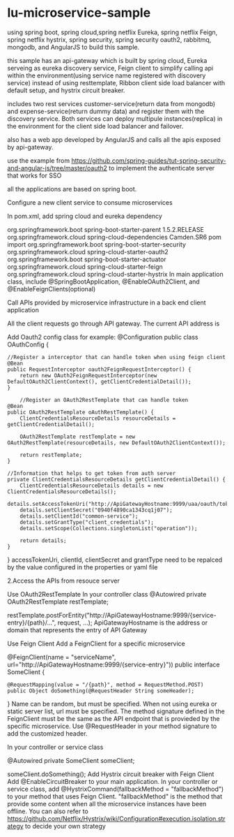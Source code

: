 # lu-microservice-sample

using spring boot, spring cloud,spring netflix Eureka, spring netflix Feign, spring netflix hystrix,
spring security, spring security oauth2, rabbitmq, mongodb, and AngularJS to build this sample.

this sample has an api-gateway which is built by spring cloud, Eureka serveing as eureka discovery service, Feign client to simplify calling api within the environment(using service name registered with discovery service) instead of using resttemplate, 
Ribbon client side load balancer with default setup, and hystrix circuit breaker.

includes two rest services customer-service(return data from mongodb) and expense-service(return dummy data) 
and register them with the discovery service. Both services can deploy multipule instances(replica) in the environment 
for the client side load balancer and failover.

also has a web app developed by AngularJS and calls all the apis exposed by api-gateway.

use the example from https://github.com/spring-guides/tut-spring-security-and-angular-js/tree/master/oauth2
to implement the authenticate server that works for SSO

all the applications are based on spring boot.

Configure a new client service to consume microservices

In pom.xml, add spring cloud and eureka dependency

<parent>
    <groupId>org.springframework.boot</groupId>
    <artifactId>spring-boot-starter-parent</artifactId>
    <version>1.5.2.RELEASE</version>
    <relativePath/> <!-- lookup parent from repository -->
</parent>
<dependencyManagement>
        <dependencies>
            <dependency>
                <groupId>org.springframework.cloud</groupId>
                <artifactId>spring-cloud-dependencies</artifactId>
                <version>Camden.SR6</version>
                <type>pom</type>
                <scope>import</scope>
            </dependency>
        </dependencies>
</dependencyManagement>
<dependency>
	  <groupId>org.springframework.boot</groupId>
	  <artifactId>spring-boot-starter-security</artifactId>
</dependency>
<dependency>
    <groupId>org.springframework.cloud</groupId>
    <artifactId>spring-cloud-starter-oauth2</artifactId>
</dependency>
<dependency>
    <groupId>org.springframework.boot</groupId>
    <artifactId>spring-boot-starter-actuator</artifactId>
</dependency>
<!--feign client to simplify complex rest call-->
<dependency>
    <groupId>org.springframework.cloud</groupId>
    <artifactId>spring-cloud-starter-feign</artifactId>
</dependency>
<!--circuit breaker-->
<dependency>
    <groupId>org.springframework.cloud</groupId>
    <artifactId>spring-cloud-starter-hystrix</artifactId>
</dependency>
In main application class, include @SpringBootApplication, @EnableOAuth2Client, and @EnableFeignClients(optional)

Call APIs provided by microservice infrastructure in a back end client application

All the client requests go through API gateway. The current API address is 

Add Oauth2 config class for example:
@Configuration
public class OAuthConfig {
        
	//Register a interceptor that can handle token when using feign client
	@Bean
	public RequestInterceptor oauth2FeignRequestInterceptor() {
		return new OAuth2FeignRequestInterceptor(new DefaultOAuth2ClientContext(), getClientCredentialDetail());
	}

        //Register an OAuth2RestTemplate that can handle token
	@Bean
	public OAuth2RestTemplate oAuthRestTemplate() {
		ClientCredentialsResourceDetails resourceDetails = getClientCredentialDetail();

		OAuth2RestTemplate restTemplate = new OAuth2RestTemplate(resourceDetails, new DefaultOAuth2ClientContext());

		return restTemplate;
	}
	
	//Information that helps to get token from auth server
	private ClientCredentialsResourceDetails getClientCredentialDetail() {
		ClientCredentialsResourceDetails details = new ClientCredentialsResourceDetails();
		details.setAccessTokenUri("http://ApiGatewayHostname:9999/uaa/oauth/token");
		details.setClientSecret("0940f4890ca1343cq1j07");
		details.setClientId("common-service");
		details.setGrantType("client_credentials");
		details.setScope(Collections.singletonList("operation"));
		
		return details;
	}
}
accessTokenUri, clientId, clientSecret and grantType need to be repalced by the value configured in the properties or yaml file

2.Access the APIs from resouce server

Use OAuth2RestTemplate In your controller class
@Autowired
private OAuth2RestTemplate restTemplate;

restTemplate.postForEntity("http://ApiGatewayHostname:9999/{service-entry}/{path}/...", request, ...);
ApiGatewayHostname is the address or domain that represents the entry of API Gateway

Use Feign Client
Add a FeignClient for a specific microservice

@FeignClient(name = "serviceName", url="http://ApiGatewayHostname:9999/{service-entry}"))
public interface SomeClient {
      
    @RequestMapping(value = "/{path}", method = RequestMethod.POST)
    public Object doSomething(@RequestHeader String someHeader);
}
Name can be random, but must be specified. When not using eureka or static server list, url must be specified. The method signature defined in the FeignClient must be the same as the API endpoint that is provieded by the specific microservice. Use @RequestHeader in your method signature to add the customized header.

In your controller or service class

@Autowired
private SomeClient someClient;
  
someClient.doSomething();
Add Hystrix circuit breaker with Feign Client
Add @EnableCircuitBreaker to your main application. In your controller or service class, add @HystrixCommand(fallbackMethod = "fallbackMethod") to your method that uses Feign Client. "fallbackMethod" is the method that provide some content when all the microservice instances have been offline. You can also refer to https://github.com/Netflix/Hystrix/wiki/Configuration#execution.isolation.strategy to decide your own strategy

